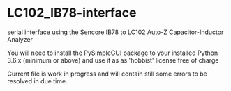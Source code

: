 # LC102_IB78-interface
serial interface using the Sencore IB78 to LC102 Auto-Z Capacitor-Inductor Analyzer

You will need to install the PySimpleGUI package to your installed Python 3.6.x (minimum or above) and use it as as 'hobbist' license free of charge

Current file is work in progress and will contain still some errors to be resolved in due time.
